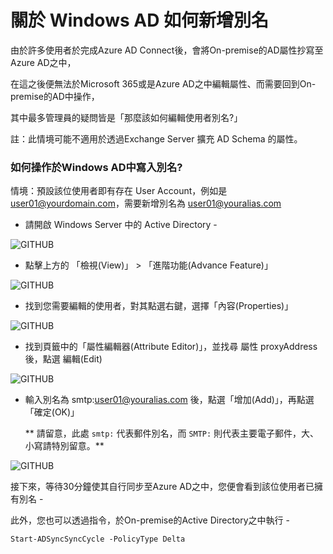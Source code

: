 # 關於 Windows AD 如何新增別名

由於許多使用者於完成Azure AD Connect後，會將On-premise的AD屬性抄寫至Azure AD之中，<br>

在這之後便無法於Microsoft 365或是Azure AD之中編輯屬性、而需要回到On-premise的AD中操作，<br>

其中最多管理員的疑問皆是「那麼該如何編輯使用者別名?」<br>

註：此情境可能不適用於透過Exchange Server 擴充 AD Schema 的屬性。<br>

### 如何操作於Windows AD中寫入別名?

情境：預設該位使用者即有存在 User Account，例如是 user01@yourdomain.com，需要新增別名為 user01@youralias.com<br>

- 請開啟 Windows Server 中的 Active Directory -<br>

![GITHUB](https://github.com/MarkChang-Core/AADC/blob/main/image6/image1.jpg)<br>

- 點擊上方的 「檢視(View)」 > 「進階功能(Advance Feature)」<br>

![GITHUB](https://github.com/MarkChang-Core/AADC/blob/main/image6/image2.jpg)<br>

- 找到您需要編輯的使用者，對其點選右鍵，選擇「內容(Properties)」<br>

![GITHUB](https://github.com/MarkChang-Core/AADC/blob/main/image6/image3.jpg)<br>

- 找到頁籤中的「屬性編輯器(Attribute Editor)」，並找尋 屬性 proxyAddress 後，點選 編輯(Edit)<br>

![GITHUB](https://github.com/MarkChang-Core/AADC/blob/main/image6/image4.jpg)<br>

- 輸入別名為 smtp:user01@youralias.com 後，點選「增加(Add)」，再點選「確定(OK)」

   ** 請留意，此處 ```smtp:``` 代表郵件別名，而 ```SMTP:``` 則代表主要電子郵件，大、小寫請特別留意。**

![GITHUB](https://github.com/MarkChang-Core/AADC/blob/main/image6/image5.jpg)<br>

接下來，等待30分鐘使其自行同步至Azure AD之中，您便會看到該位使用者已擁有別名 -

此外，您也可以透過指令，於On-premise的Active Directory之中執行 - 

```Start-ADSyncSyncCycle -PolicyType Delta```

